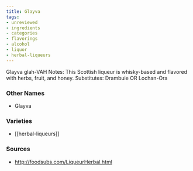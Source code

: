 ```yaml
---
title: Glayva
tags:
- unreviewed
- ingredients
- categories
- flavorings
- alcohol
- liquor
- herbal-liqueurs
---
```

Glayva glah-VAH Notes: This Scottish liqueur is whisky-based and flavored with herbs, fruit, and honey. Substitutes: Drambuie OR Lochan-Ora

### Other Names

* Glayva

### Varieties

* [[herbal-liqueurs]]

### Sources
* http://foodsubs.com/LiqueurHerbal.html
